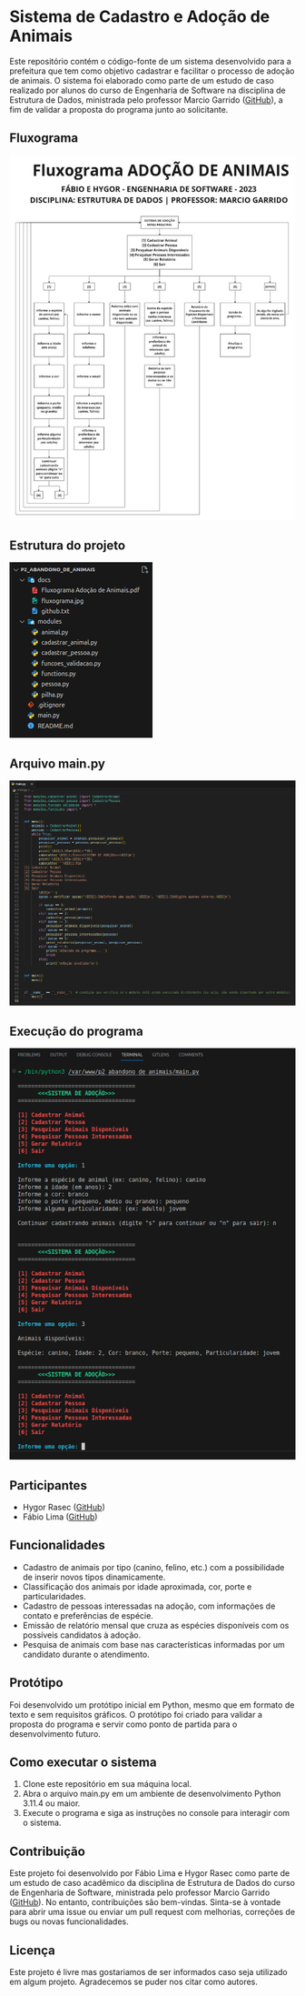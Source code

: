 # Sistema de Cadastro e Adoção de Animais

Este repositório contém o código-fonte de um sistema desenvolvido para a prefeitura que tem como objetivo cadastrar e facilitar o processo de adoção de animais. O sistema foi elaborado como parte de um estudo de caso realizado por alunos do curso de Engenharia de Software na disciplina de Estrutura de Dados, ministrada pelo professor Marcio Garrido ([GitHub](https://github.com/marciogarridoLaCop)), a fim de validar a proposta do programa junto ao solicitante.

## Fluxograma

![Fluxograma](https://raw.githubusercontent.com/hygorrasec/p2_abandono_de_animais/02f7c167fa02c873296499c7e50689f63f5c2c14/docs/fluxograma.jpg?token=GHSAT0AAAAAACBJCB7OBIG3APJ3MEIBLBCMZELNFCQ)

## Estrutura do projeto

![Estrutura do projeto](https://raw.githubusercontent.com/hygorrasec/p2_abandono_de_animais/main/docs/img01.png?token=GHSAT0AAAAAACBJCB7OQW6Z5YNSHS2NBSGKZELOXAQ)

## Arquivo main.py
![main.py](https://raw.githubusercontent.com/hygorrasec/p2_abandono_de_animais/main/docs/img02.png?token=GHSAT0AAAAAACBJCB7P2PQ5NBQHRUOZMSUMZELOXWA)

## Execução do programa
![Execução do programa](https://raw.githubusercontent.com/hygorrasec/p2_abandono_de_animais/main/docs/img03.png?token=GHSAT0AAAAAACBJCB7OR25IKB55EBMO2UZIZELOYKQ)

## Participantes

- Hygor Rasec ([GitHub](https://github.com/hygorrasec))
- Fábio Lima ([GitHub](https://github.com/FabioCorreiaLima))

## Funcionalidades

- Cadastro de animais por tipo (canino, felino, etc.) com a possibilidade de inserir novos tipos dinamicamente.
- Classificação dos animais por idade aproximada, cor, porte e particularidades.
- Cadastro de pessoas interessadas na adoção, com informações de contato e preferências de espécie.
- Emissão de relatório mensal que cruza as espécies disponíveis com os possíveis candidatos à adoção.
- Pesquisa de animais com base nas características informadas por um candidato durante o atendimento.

## Protótipo

Foi desenvolvido um protótipo inicial em Python, mesmo que em formato de texto e sem requisitos gráficos. O protótipo foi criado para validar a proposta do programa e servir como ponto de partida para o desenvolvimento futuro.

## Como executar o sistema

1. Clone este repositório em sua máquina local.
2. Abra o arquivo main.py em um ambiente de desenvolvimento Python 3.11.4 ou maior.
3. Execute o programa e siga as instruções no console para interagir com o sistema.

## Contribuição

Este projeto foi desenvolvido por Fábio Lima e Hygor Rasec como parte de um estudo de caso acadêmico da disciplina de Estrutura de Dados do curso de Engenharia de Software, ministrada pelo professor Marcio Garrido ([GitHub](https://github.com/marciogarridoLaCop)). No entanto, contribuições são bem-vindas. Sinta-se à vontade para abrir uma issue ou enviar um pull request com melhorias, correções de bugs ou novas funcionalidades.

## Licença

Este projeto é livre mas gostariamos de ser informados caso seja utilizado em algum projeto. Agradecemos se puder nos citar como autores.